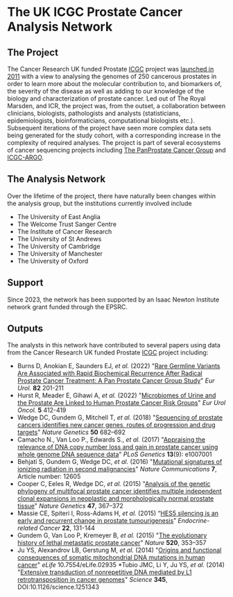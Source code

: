 # The UK ICGC Prostate Cancer Analysis Network

## The Project

The Cancer Research UK funded Prostate [ICGC](icgc.org) project was [launched in 2011](https://ukicgcprostateanalysts.github.io/) with a view to analysing the genomes of 250 cancerous prostates in order to learn more about the molecular contribution to, and biomarkers of, the severity of the disease as well as adding to our knowledge of the biology and characterization of prostate cancer. Led out of The Royal Marsden, and ICR, the project was, from the outset, a collaboration between clinicians, biologists, pathologists and analysts (statisticians, epidemiologists, bioinformaticians, computational biologists etc.). Subsequent iterations of the project have seen more complex data sets being generated for the study cohort, with a corresponding increase in the complexity of required analyses. The project is part of several ecosystems of cancer sequencing projects including [The PanProstate Cancer Group](http://panprostate.org/) and [ICGC-ARGO](https://www.icgc-argo.org/).

## The Analysis Network

Over the lifetime of the project, there have naturally been changes within the analysis group, but the institutions currently involved include

* The University of East Anglia
* The Welcome Trust Sanger Centre
* The Institute of Cancer Research
* The University of St Andrews
* The University of Cambridge
* The University of Manchester
* The University of Oxford

## Support

Since 2023, the network has been supported by an Isaac Newton Institute network grant funded through the EPSRC.

## Outputs

The analysts in this network have contributed to several papers using data from the Cancer Research UK funded Prostate [ICGC](icgc.org) project including:

* Burns D, Anokian E, Saunders EJ, *et al.* (2022) "[Rare Germline Variants Are Associated with Rapid Biochemical Recurrence After Radical Prostate Cancer Treatment: A Pan Prostate Cancer Group Study](https://pubmed.ncbi.nlm.nih.gov/35659150/)" *Eur Urol.* **82** 201-211
* Hurst R, Meader E, Gihawi A, *et al.* (2022) "[Microbiomes of Urine and the Prostate Are Linked to Human Prostate Cancer Risk Groups](https://pubmed.ncbi.nlm.nih.gov/35450835/)" *Eur Urol Oncol.*  **5** 412-419
* Wedge DC, Gundem G, Mitchell T, *et al.* (2018) "[Sequencing of prostate cancers identifies new cancer genes, routes of progression and drug targets](https://pubmed.ncbi.nlm.nih.gov/29662167/)" *Nature Genetics* **50** 682–692
* Camacho N., Van Loo P., Edwards S., *et al.* (2017) "[Appraising the relevance of DNA copy number loss and gain in prostate cancer using whole genome DNA sequence data](https://pubmed.ncbi.nlm.nih.gov/28945760/)" *PLoS Genetics* **13**(9): e1007001
* Behjati S, Gundem G, Wedge DC, *et al.* (2016) "[Mutational signatures of ionizing radiation in second malignancies](https://pubmed.ncbi.nlm.nih.gov/27615322/)" *Nature Communications* **7**, Article number: 12605
* Cooper C, Eeles R, Wedge DC, *et al.* (2015) "[Analysis of the genetic phylogeny of multifocal prostate cancer identifies multiple independent clonal expansions in neoplastic and morphologically normal prostate tissue](https://pubmed.ncbi.nlm.nih.gov/25730763/)" *Nature Genetics* **47**, 367–372
* Massie CE, Spiteri I, Ross-Adams H, *et al.* (2015) “[HES5 silencing is an early and recurrent change in prostate tumourigenesis](https://pubmed.ncbi.nlm.nih.gov/25560400/)” *Endocrine-related Cancer* **22**, 131-144
* Gundem G, Van Loo P, Kremeyer B, *et al.* (2015) "[The evolutionary history of lethal metastatic prostate cancer](https://pubmed.ncbi.nlm.nih.gov/25830880/)" *Nature* **520**, 353–357
* Ju YS, Alexandrov LB, Gerstung M, *et al.* (2014) "[Origins and functional consequences of somatic mitochondrial DNA mutations in human cancer](https://pubmed.ncbi.nlm.nih.gov/25271376/)" *eLife* 10.7554/eLife.02935
*Tubio JMC, Li Y, Ju YS, *et al.* (2014) "[Extensive transduction of nonrepetitive DNA mediated by L1 retrotransposition in cancer genomes](https://pubmed.ncbi.nlm.nih.gov/25082706/)" *Science* **345**, DOI:10.1126/science.1251343
